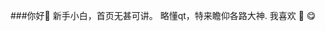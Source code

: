 ###你好👋
新手小白，首页无甚可讲。
略懂qt，特来瞻仰各路大神.
我喜欢 💃 😋


<!--
**smmloveyou/smmloveyou** is a ✨ _special_ ✨ repository because its `README.md` (this file) appears on your GitHub profile.

Here are some ideas to get you started:

- 🔭 I’m currently working on ...
- 🌱 I’m currently learning ...
- 👯 I’m looking to collaborate on ...
- 🤔 I’m looking for help with ...
- 💬 Ask me about ...
- 📫 How to reach me: ...
- 😄 Pronouns: ...
- ⚡ Fun fact: ...
-->
